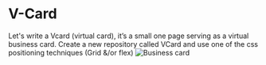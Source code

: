 # V-Card
Let's write a Vcard (virtual card), it’s a small one page serving as a virtual business card. Create a new repository called VCard and use one of the css positioning techniques (Grid &/or flex)
![Business card](https://tenor.com/bTpWB.gif)
